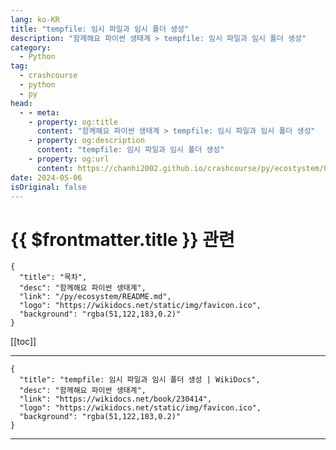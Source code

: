 ```yaml
---
lang: ko-KR
title: "tempfile: 임시 파일과 임시 폴더 생성"
description: "함께해요 파이썬 생태계 > tempfile: 임시 파일과 임시 폴더 생성"
category:
  - Python
tag: 
  - crashcourse
  - python
  - py
head:
  - - meta:
    - property: og:title
      content: "함께해요 파이썬 생태계 > tempfile: 임시 파일과 임시 폴더 생성"
    - property: og:description
      content: "tempfile: 임시 파일과 임시 폴더 생성"
    - property: og:url
      content: https://chanhi2002.github.io/crashcourse/py/ecostystem/02/tempfile.html
date: 2024-05-06
isOriginal: false
---
```


# {{ $frontmatter.title }} 관련

```component VPCard
{
  "title": "목차",
  "desc": "함께해요 파이썬 생태계",
  "link": "/py/ecosystem/README.md",
  "logo": "https://wikidocs.net/static/img/favicon.ico",
  "background": "rgba(51,122,183,0.2)"
}
```

[[toc]]

---

```component VPCard
{
  "title": "tempfile: 임시 파일과 임시 폴더 생성 | WikiDocs",
  "desc": "함께해요 파이썬 생태계",
  "link": "https://wikidocs.net/book/230414",
  "logo": "https://wikidocs.net/static/img/favicon.ico",
  "background": "rgba(51,122,183,0.2)"
}
```

<!-- TODO: 작성 -->

---

<TagLinks />